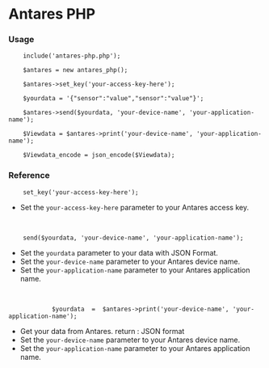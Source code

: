 # Antares PHP

### Usage

<!-- language: php -->    
        include('antares-php.php');

		$antares = new antares_php();

		$antares->set_key('your-access-key-here');

		$yourdata = '{"sensor":"value","sensor":"value"}';

		$antares->send($yourdata, 'your-device-name', 'your-application-name');  

		$Viewdata = $antares->print('your-device-name', 'your-application-name');

		$Viewdata_encode = json_encode($Viewdata);
    


### Reference
		set_key('your-access-key-here');
		
- Set the  `your-access-key-here` parameter to your Antares access key.

<br/>

		send($yourdata, 'your-device-name', 'your-application-name'); 
		
- Set the  `yourdata` parameter to your data with JSON Format.
- Set the  `your-device-name` parameter to your Antares device name.
- Set the  `your-application-name` parameter to your Antares application name.

<br/>

				$yourdata  =  $antares->print('your-device-name', 'your-application-name');
		
- Get your data from Antares. return : JSON format
- Set the  `your-device-name` parameter to your Antares device name.
- Set the  `your-application-name` parameter to your Antares application name.

